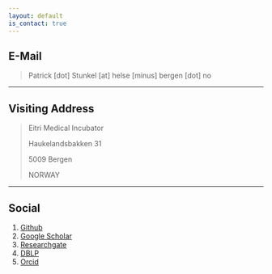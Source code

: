 ```yaml
---
layout: default
is_contact: true
---
```


## E-Mail

> Patrick [dot] Stunkel [at] helse [minus] bergen [dot] no

---

## Visiting Address

> Eitri Medical Incubator
>
> Haukelandsbakken 31
>
> 5009 Bergen
>
> NORWAY

---

## Social

1. [Github](https://github.com/webminz)
2. [Google Scholar](https://scholar.google.com/citations?user=y2Z59TUAAAAJ&hl=en)
3. [Researchgate](https://www.researchgate.net/profile/Patrick-Stuenkel)
4. [DBLP](https://dblp.org/pid/222/4847.html)
5. [Orcid](https://orcid.org/0000-0002-0537-295X)
